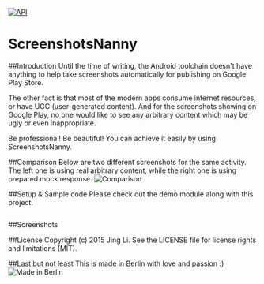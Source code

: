 [![API](https://img.shields.io/badge/API-14%2B-brightgreen.svg?style=flat)](https://android-arsenal.com/api?level=14)

# ScreenshotsNanny

##Introduction
Until the time of writing, the Android toolchain doesn't have anything to help take screenshots automatically for publishing on Google Play Store.

The other fact is that most of the modern apps consume internet resources, or have UGC (user-generated content).  And for the screenshots showing on Google Play, no one would like to see any arbitrary content which may be ugly or even inappropriate.

Be professional!  Be beautiful!  You can achieve it easily by using ScreenshotsNanny.

##Comparison
Below are two different screenshots for the same activity.  The left one is using real arbitrary content, while the right one is using prepared mock response.
![Comparison](https://cloud.githubusercontent.com/assets/352956/11276098/e8e25434-8ee0-11e5-9685-df75085859e6.png)

##Setup & Sample code
Please check out the demo module along with this project.
```java
```

##Screenshots

##License
Copyright (c) 2015 Jing Li. See the LICENSE file for license rights and limitations (MIT).

##Last but not least
This is made in Berlin with love and passion :)
![Made in Berlin](https://cloud.githubusercontent.com/assets/352956/11226672/b2a693fe-8d81-11e5-8d87-7f507d63e029.png)
